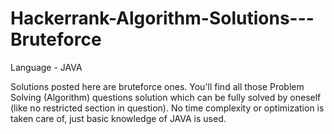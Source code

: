 # Hackerrank-Algorithm-Solutions---Bruteforce

Language - JAVA

Solutions posted here are bruteforce ones. 
You'll find all those Problem Solving (Algorithm) questions solution which can be fully solved by oneself (like no restricted section in question). 
No time complexity or optimization is taken care of, just basic knowledge of JAVA is used.
